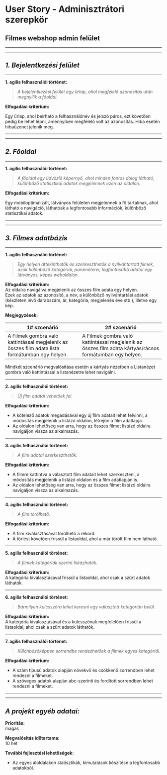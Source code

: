 # **User Story - Adminisztrátori szerepkör**

## **Filmes webshop admin felület**

---
---

## _**1. Bejelentkezési felület**_
---

**1. agilis felhasználói történet:**
> _A bejelentkezési felület egy űrlap, ahol megfelelő azonosítás után megnyílik a főoldal._

**Elfogadási kritérium:**  

Egy űrlap, ahol beírható a felhasználónév és jelszó páros, ezt követően pedig be lehet lépni, amennyiben megfelelő volt az azonosítás. Hiba esetén hibaüzenet jelenik meg.

---
---

## _**2. Főoldal**_
---

**1. agilis felhasználói történet:**
> _A főoldal egy üdvözlő képernyő, ahol minden fontos dolog látható, különböző statisztikai adatok megjelennek ezen az oldalon._

**Elfogadási kritérium:**  

Egy mobiloptimalizált, látványos felületen megjelennek a fő tartalmak, ahol látható a navigáció, láthatóak a legfontosabb információk, különböző statisztikai adatok.

---
---

## _**3. Filmes adatbázis**_
---

**1. agilis felhasználói történet:**
> _Egy helyen áttekinthetők és szerkeszthetők a nyilvántartott filmek, azok különböző 
> kategóriái, paraméterei, legfontosabb adatai
> egy látványos, képes weboldalon._


**Elfogadási kritérium:**  
Az oldalra navigálva megjelenik az összes film adata egy helyen.  
Ezek az adatok az azonosító, a név, a különböző nyilvántartási adatok (készleten lévő darabszám, ár, kategória, megjelenés éve stb.), illetve egy kép.

**Megjegyzések:**

1# szcenárió | 2# szcenárió
------------ | -------------
A Filmek gombra való kattintással megjelenik az összes film adata lista formátumban egy helyen. | A Filmek gombra való kattintással megjelenik az összes film adata kártyás/rácsos formátumban egy helyen. 

Mindkét szcenárió megvalósítása esetén a kártyás nézetben a Listanézet gombra való kattintással a listanézetre lehet navigálni.

---

**2. agilis felhasználói történet:**

> _Új film adatai vehetőek fel._

**Elfogadási kritérium:**  
- A kötelező adatok megadásával egy új film adatait lehet felvinni, a módosítás megjelenik a listázó oldalon, létrejön a film adatlapja.
- Az oldalon lehetőség van arra, hogy az összes filmet listázó oldalra navigáljon vissza az alkalmazás.

---

**3. agilis felhasználói történet:**

> _A film adatai szerkeszthetők._

**Elfogadási kritérium:**  
- A filmre kattintva a választott film adatait lehet szerkeszteni, a módosítás megjelenik a listázó oldalon és a film adatlapján is.
- Az oldalon lehetőség van arra, hogy az összes filmet listázó oldalra navigáljon vissza az alkalmazás.

---

**4. agilis felhasználói történet:**

> _A film törölhető._

**Elfogadási kritérium:**  
- A film kiválasztásával törölhető a rekord.
- A törlést követően frissül a listaoldal, ahol a már törölt film nem látható.

---

**5. agilis felhasználói történet:**

> _A filmek kategóriák szerint listázhatók._

**Elfogadási kritérium:**  
A kategória kiválasztásával frissül a listaoldal, ahol csak a szűrt adatok láthatók.

---

**6. agilis felhasználói történet:**

> _Bármilyen kulcsszóra lehet keresni egy választott kategórián belül._

**Elfogadási kritérium:**  
A kategória kiválasztásával és a kulcsszónak megfelelően frissül a listaoldal, ahol csak a szűrt adatok láthatók.

---

**7. agilis felhasználói történet:**

> _Különbözőképpen sorrendbe rendezhetőek a filmek egyes kategóriái._

**Elfogadási kritérium:**  
- A szám típusú adatok alapján növekvő és csökkenő sorrendben lehet rendezni a filmeket.
- A szöveges adatok alapján abc-szerinti és fordított sorrendben lehet rendezni a filmeket.

---
---

## _A projekt egyéb adatai:_

**Prioritás:**  
magas

**Megvalósítás időtartama:**  
10 hét

**További fejlesztési lehetőségek:**  
- Az egyes aloldalakon statisztikák, kimutatások készítése a legfontosabb adatokból.
